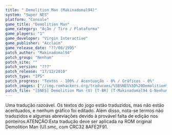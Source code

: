 ```yaml
---
title: " Demolition Man (Makinadomal94)"
system: "Super NES"
platform: "Console"
game_title: "Demolition Man"
game_category: "Ação / Tiro / Plataforma"
game_players: "1"
game_developer: "Virgin Interactive"
game_publisher: "Acclaim"
game_release_date: "??/08/1995"
patch_author: "Makinadomal94"
patch_group: "Nenhum"
patch_site: ""
patch_version: "???"
patch_release: "17/12/2010"
patch_type: "IPS"
patch_progress: "Textos - 100% / Acentuação - 0% / Gráficos - 0%"
patch_images: ["//img.romhackers.org/traducoes/%5BSNES%5D%20Demolition%20Man%20-%20Makinadomal94%20-%201.png","//img.romhackers.org/traducoes/%5BSNES%5D%20Demolition%20Man%20-%20Makinadomal94%20-%202.png","//img.romhackers.org/traducoes/%5BSNES%5D%20Demolition%20Man%20-%20Makinadomal94%20-%203.png"]
patch_file: "[SNES] Demolition Man (U) [T-BR] [T-Makinadomal94 G-Nenhum] [A-2010].rar"
---
```

Uma tradução razoável. Os textos do jogo estão traduzidos, mas não estão acentuados, e nenhum gráfico foi editado. Além disso, nota-se termos não traduzidos e algumas abreviações devido à provável falta de edição nos ponteiros.ATENÇÃO:Esta tradução deve ser aplicada na ROM original Demolition Man (U).smc, com CRC32 8AFE2F91.